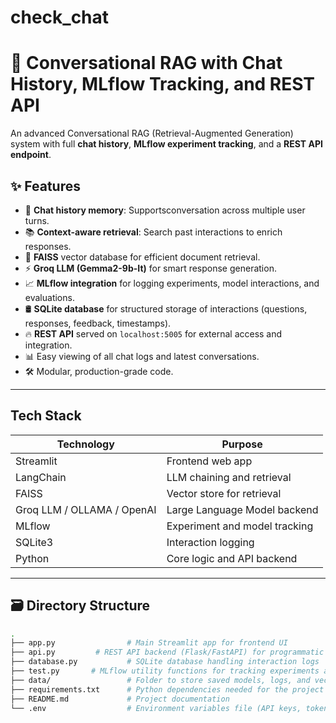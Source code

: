 # check_chat

# 🚀 Conversational RAG with Chat History, MLflow Tracking, and REST API

An advanced Conversational RAG (Retrieval-Augmented Generation) system with full **chat history**, **MLflow experiment tracking**, and a **REST API endpoint**.

## ✨ Features

- 💬 **Chat history memory**: Supportsconversation across multiple user turns.
- 📚 **Context-aware retrieval**: Search past interactions to enrich responses.
- 🧠 **FAISS** vector database for efficient document retrieval.
- ⚡ **Groq LLM (Gemma2-9b-It)** for smart response generation.
- 📈 **MLflow integration** for logging experiments, model interactions, and evaluations.
- 🛢️ **SQLite database** for structured storage of interactions (questions, responses, feedback, timestamps).
- 🔥 **REST API** served on `localhost:5005` for external access and integration.
- 📊 Easy viewing of all chat logs and latest conversations.
- 🛠️ Modular, production-grade code.

---

## Tech Stack

| Technology | Purpose |
|------------|---------|
| Streamlit | Frontend web app |
| LangChain | LLM chaining and retrieval |
| FAISS | Vector store for retrieval |
| Groq LLM / OLLAMA / OpenAI| Large Language Model backend |
| MLflow | Experiment and model tracking |
| SQLite3 | Interaction logging |
| Python | Core logic and API backend |

---

## 🗃 Directory Structure

```bash
.
├── app.py                # Main Streamlit app for frontend UI
├── api.py         # REST API backend (Flask/FastAPI) for programmatic access
├── database.py           # SQLite database handling interaction logs
├── test.py       # MLflow utility functions for tracking experiments and models
├── data/                 # Folder to store saved models, logs, and vector stores
├── requirements.txt      # Python dependencies needed for the project
├── README.md             # Project documentation
└── .env                  # Environment variables file (API keys, tokens)
